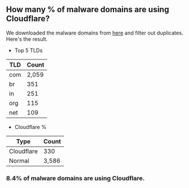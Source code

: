 ## How many % of malware domains are using Cloudflare?


We downloaded the malware domains from [here](https://urlhaus.abuse.ch) and filter out duplicates.
Here's the result.


[//]: # (start replacement)


- Top 5 TLDs

| TLD | Count |
| --- | --- |
| com | 2,059 |
| br | 351 |
| in | 251 |
| org | 115 |
| net | 109 |


- Cloudflare %

| Type | Count |
| --- | --- |
| Cloudflare | 330 |
| Normal | 3,586 |


### 8.4% of malware domains are using Cloudflare.